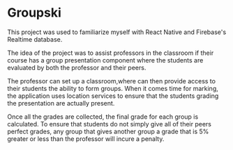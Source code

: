 # Groupski
This project was used to familiarize myself with React Native and Firebase's Realtime database.

The idea of the project was to assist professors in the classroom if their course has a group presentation 
component where the students are evaluated by both the professor and their peers.

The professor can set up a classroom,where can then provide access to their students the ability to
form groups. When it comes time for marking, the application uses location services to ensure that the students
grading the presentation are actually present.

Once all the grades are collected, the final grade for each group is calculated. To ensure that students do not simply
give all of their peers perfect grades, any group that gives another group a grade that is 5% greater or less than the professor
will incure a penalty.

